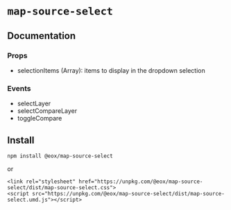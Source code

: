 # `map-source-select`

## Documentation
### Props
- selectionItems (Array): items to display in the dropdown selection

### Events
- selectLayer
- selectCompareLayer
- toggleCompare

## Install

```
npm install @eox/map-source-select
```
or
```
<link rel="stylesheet" href="https://unpkg.com/@eox/map-source-select/dist/map-source-select.css">
<script src="https://unpkg.com/@eox/map-source-select/dist/map-source-select.umd.js"></script>
```
